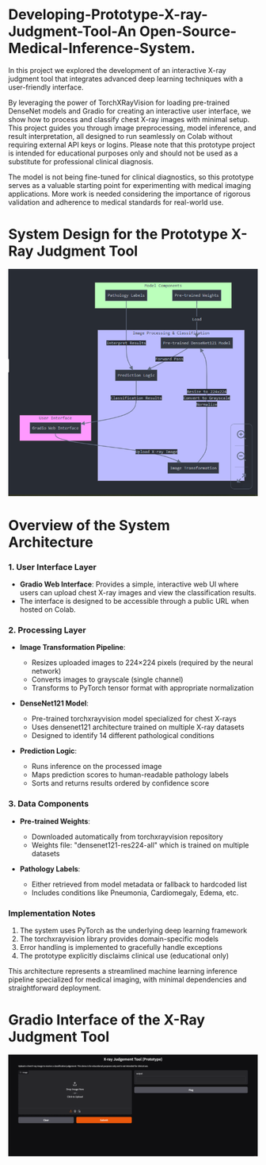 # Developing-Prototype-X-ray-Judgment-Tool-An Open-Source-Medical-Inference-System.

In this project we explored the development of an interactive X-ray judgment tool that integrates advanced deep learning techniques with a user-friendly interface. 

By leveraging the power of TorchXRayVision for loading pre-trained DenseNet models and Gradio for creating an interactive user interface, we show how to process and classify chest X-ray images with minimal setup. This project  guides you through image preprocessing, model inference, and result interpretation, all designed to run seamlessly on Colab without requiring external API keys or logins. Please note that this prototype project is intended for educational purposes only and should not be used as a substitute for professional clinical diagnosis.


The model is not being fine-tuned for clinical diagnostics, so this prototype serves as a valuable starting point for experimenting with medical imaging applications. More work is needed  considering the importance of rigorous validation and adherence to medical standards for real-world use.

# System Design for the Prototype X-Ray Judgment Tool

![](System-design.png)

# Overview of the System Architecture

### 1. User Interface Layer
- **Gradio Web Interface**: Provides a simple, interactive web UI where users can upload chest X-ray images and view the classification results.
- The interface is designed to be accessible through a public URL when hosted on Colab.

### 2. Processing Layer
- **Image Transformation Pipeline**:
  - Resizes uploaded images to 224×224 pixels (required by the neural network)
  - Converts images to grayscale (single channel)
  - Transforms to PyTorch tensor format with appropriate normalization

- **DenseNet121 Model**:
  - Pre-trained torchxrayvision model specialized for chest X-rays
  - Uses densenet121 architecture trained on multiple X-ray datasets
  - Designed to identify 14 different pathological conditions

- **Prediction Logic**:
  - Runs inference on the processed image
  - Maps prediction scores to human-readable pathology labels
  - Sorts and returns results ordered by confidence score

### 3. Data Components
- **Pre-trained Weights**:
  - Downloaded automatically from torchxrayvision repository
  - Weights file: "densenet121-res224-all" which is trained on multiple datasets

- **Pathology Labels**:
  - Either retrieved from model metadata or fallback to hardcoded list
  - Includes conditions like Pneumonia, Cardiomegaly, Edema, etc.

### Implementation Notes
1. The system uses PyTorch as the underlying deep learning framework
2. The torchxrayvision library provides domain-specific models
3. Error handling is implemented to gracefully handle exceptions
4. The prototype explicitly disclaims clinical use (educational only)

This architecture represents a streamlined machine learning inference pipeline specialized for medical imaging, with minimal dependencies and straightforward deployment.

# Gradio Interface of the X-Ray Judgment Tool

![](gradio-interface.png)


